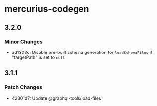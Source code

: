 # mercurius-codegen

## 3.2.0

### Minor Changes

- ad1303c: Disable pre-built schema generation for `loadSchemaFiles` if "targetPath" is set to `null`

## 3.1.1

### Patch Changes

- 42301d7: Update @graphql-tools/load-files
